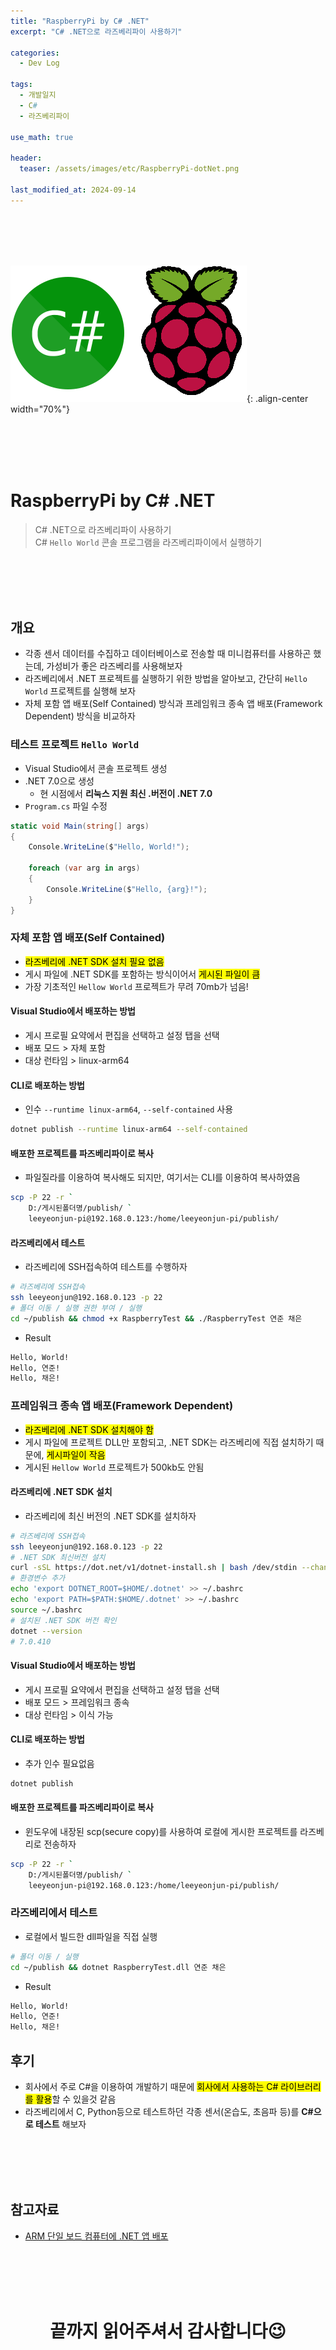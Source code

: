 ```yaml
---
title: "RaspberryPi by C# .NET"
excerpt: "C# .NET으로 라즈베리파이 사용하기"

categories:
  - Dev Log

tags:
  - 개발일지
  - C#
  - 라즈베리파이

use_math: true

header:
  teaser: /assets/images/etc/RaspberryPi-dotNet.png

last_modified_at: 2024-09-14
---
```





<br><br><br><br>


![image](../../assets/images/etc/RaspberryPi-dotNet.png){: .align-center width="70%"}

<br><br><br><br>


# RaspberryPi by C# .NET  
> C# .NET으로 라즈베리파이 사용하기  
> C# `Hello World` 콘솔 프로그램을 라즈베리파이에서 실행하기  




<br><br><br><br>


## 개요
- 각종 센서 데이터를 수집하고 데이터베이스로 전송할 때 미니컴퓨터를 사용하곤 했는데, 가성비가 좋은 라즈베리를 사용해보자  
- 라즈베리에서 .NET 프로젝트를 실행하기 위한 방법을 알아보고, 간단히 `Hello World` 프로젝트를 실행해 보자  
- 자체 포함 앱 배포(Self Contained) 방식과 프레임워크 종속 앱 배포(Framework Dependent) 방식을 비교하자  


### 테스트 프로젝트 `Hello World`  
- Visual Studio에서 콘솔 프로젝트 생성  
- .NET 7.0으로 생성  
  - 현 시점에서 **리눅스 지원 최신 .버전이 .NET 7.0**  
- `Program.cs` 파일 수정  
```cs
static void Main(string[] args)
{
    Console.WriteLine($"Hello, World!");

    foreach (var arg in args)
    {
        Console.WriteLine($"Hello, {arg}!");
    }
}
```


### 자체 포함 앱 배포(Self Contained)  
- <mark>라즈베리에 .NET SDK 설치 필요 없음</mark>  
- 게시 파일에 .NET SDK를 포함하는 방식이어서 <mark>게시된 파일이 큼</mark>  
- 가장 기초적인 `Hellow World` 프로젝트가 무려 70mb가 넘음!  

#### Visual Studio에서 배포하는 방법  
- 게시 프로필 요약에서 편집을 선택하고 설정 탭을 선택  
- 배포 모드 > 자체 포함  
- 대상 런타임 > linux-arm64  

#### CLI로 배포하는 방법  
- 인수 `--runtime linux-arm64`, `--self-contained` 사용  
```bash
dotnet publish --runtime linux-arm64 --self-contained
```

#### 배포한 프로젝트를 파즈베리파이로 복사  
- 파일질라를 이용하여 복사해도 되지만, 여기서는 CLI를 이용하여 복사하였음  
```bash
scp -P 22 -r `
    D:/게시된폴더명/publish/ `
    leeyeonjun-pi@192.168.0.123:/home/leeyeonjun-pi/publish/
```

#### 라즈베리에서 테스트  
- 라즈베리에 SSH접속하여 테스트를 수행하자  
```bash
# 라즈베리에 SSH접속
ssh leeyeonjun@192.168.0.123 -p 22
# 폴더 이동 / 실행 권한 부여 / 실행
cd ~/publish && chmod +x RaspberryTest && ./RaspberryTest 연준 채은
```
- Result  
```cmd
Hello, World!
Hello, 연준!
Hello, 채은!
```


### 프레임워크 종속 앱 배포(Framework Dependent)  
- <mark>라즈베리에 .NET SDK 설치해야 함</mark>  
- 게시 파일에 프로젝트 DLL만 포함되고, .NET SDK는 라즈베리에 직접 설치하기 때문에, <mark>게시파일이 작음</mark>  
- 게시된 `Hellow World` 프로젝트가 500kb도 안됨  

#### 라즈베리에 .NET SDK 설치  
- 라즈베리에 최신 버전의 .NET SDK를 설치하자
```bash
# 라즈베리에 SSH접속
ssh leeyeonjun@192.168.0.123 -p 22
# .NET SDK 최신버전 설치
curl -sSL https://dot.net/v1/dotnet-install.sh | bash /dev/stdin --channel STS
# 환경변수 추가
echo 'export DOTNET_ROOT=$HOME/.dotnet' >> ~/.bashrc
echo 'export PATH=$PATH:$HOME/.dotnet' >> ~/.bashrc
source ~/.bashrc
# 설치된 .NET SDK 버전 확인
dotnet --version
# 7.0.410
```

#### Visual Studio에서 배포하는 방법  
- 게시 프로필 요약에서 편집을 선택하고 설정 탭을 선택  
- 배포 모드 > 프레임워크 종속  
- 대상 런타임 > 이식 가능  

#### CLI로 배포하는 방법  
- 추가 인수 필요없음  
```bash
dotnet publish
```

#### 배포한 프로젝트를 파즈베리파이로 복사  
- 윈도우에 내장된 scp(secure copy)를 사용하여 로컬에 게시한 프로젝트를 라즈베리로 전송하자  
```bash
scp -P 22 -r `
    D:/게시된폴더명/publish/ `
    leeyeonjun-pi@192.168.0.123:/home/leeyeonjun-pi/publish/
```

### 라즈베리에서 테스트  
- 로컬에서 빌드한 dll파일을 직접 실행  
```bash
# 폴더 이동 / 실행
cd ~/publish && dotnet RaspberryTest.dll 연준 채은
```

- Result  
```cmd
Hello, World!
Hello, 연준!
Hello, 채은!
```




## 후기  
- 회사에서 주로 C#을 이용하여 개발하기 때문에 <mark>회사에서 사용하는 C# 라이브러리를 활용</mark>할 수 있을것 같음
- 라즈베리에서 C, Python등으로 테스트하던 각종 센서(온습도, 초음파 등)를 **C#으로 테스트** 해보자



<br><br><br><br>


## 참고자료
- [ARM 단일 보드 컴퓨터에 .NET 앱 배포](https://learn.microsoft.com/ko-kr/dotnet/iot/deployment)




<br><br><br><br>
<center>
<h1>끝까지 읽어주셔서 감사합니다😉</h1>
</center>
<br><br><br><br>





